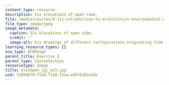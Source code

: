 ```yaml
---
content_type: resource
description: Six elevations of open cube.
file: /media/courses/4-111-introduction-to-architecture-environmental-design-spring-2014/320586707fabf1a811aaedbf8182a1de_elevOpen_jgj_ex3.jpg
file_type: image/jpeg
image_metadata:
  caption: Six elevations of open cube.
  credit: ''
  image-alt: Six drawings of different configurations originating from a square.
learning_resource_types: []
ocw_type: OCWImage
parent_title: Exercise 3
parent_type: CourseSection
resourcetype: Image
title: elevOpen_jgj_ex3.jpg
uid: 32058670-7fab-f1a8-11aa-edbf8182a1de
---
```


